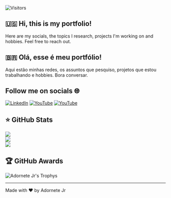 ![Visitors](https://visitor-badge.laobi.icu/badge?page_id=adornetejr)

## 🇺🇸 Hi, this is my portfolio!

Here are my socials, the topics I research, projects I'm working on and hobbies. Feel free to reach out.

## 🇧🇷 Olá, esse é meu portfólio!

Aqui estão minhas redes, os assuntos que pesquiso, projetos que estou trabalhando e hobbies. Bora conversar.

<!--
I'm building a [transparent IT agency](https://cidcomp.com.br) and the project [Jornada Sênior](https://jornadasenior.com.br) to help young developers.

- 💪 Currently running IT agency - https://cidcomp.com.br.
- 💻 Co-author of multiple open source projects.
- 💰 Looking for new clients, [contact me](mailto:adorentejr@gmail.com) please or hire via [Upwork](https://upwork.com/fl/adornetejr).
-->


## Follow me on socials 🌐<br/>

[![LinkedIn](https://img.shields.io/badge/linkedin-%230077B5.svg?&style=for-the-badge&logo=linkedin&logoColor=white)](https://linkedin.com/in/adornetejr)
[![YouTube](https://img.shields.io/badge/youtube-%230077B5.svg?&style=for-the-badge&logo=youtube&logoColor=white)](https://www.youtube.com/@adornetejr)
[![YouTube](https://img.shields.io/youtube/channel/subscribers/UCjzD03mR01Bj9tkVb0WSICA)](https://www.youtube.com/@adornetejr)
<!--
[![Twitter](https://img.shields.io/badge/twitter-%231DA1F2.svg?&style=for-the-badge&logo=twitter&logoColor=white)](https://twitter.com/adornetejr) 
[![Facebook](https://img.shields.io/badge/facebook-%231877F2.svg?&style=for-the-badge&logo=facebook&logoColor=white)](https://facebook.com/adornetejr) 
-->



## ⭐ GitHub Stats<br/>

<!--![](https://github-readme-stats.vercel.app/api?username=adornetejr&show_icons=true&title_color=fff&icon_color=79ff97&text_color=9f9f9f&bg_color=151515)-->

![](https://github-readme-stats.vercel.app/api?username=adornetejr&theme=monokai&hide_border=false)<br/>
![](https://github-readme-streak-stats.herokuapp.com/?user=adornetejr&theme=monokai&hide_border=false&show_icons=true)<br/>
![](https://github-readme-stats.vercel.app/api/top-langs/?username=adornetejr&theme=monokai&hide_border=false&layout=compact)

## 🏆 GitHub Awards<br/>

![Adornete Jr's Trophys](https://github-profile-trophy.vercel.app/?username=adornetejr&theme=monokai&row=1&margin-w=15)

---
Made with ❤️ by Adornete Jr


<!--
**adornetejr/adornetejr** is a ✨ _special_ ✨ repository because its `README.md` (this file) appears on your GitHub profile.

<summary>Here are some ideas to get you started:</summary>

- 🔭 I’m currently working on ...
- 🌱 I’m currently learning ...
- 👯 I’m looking to collaborate on ...
- 🤔 I’m looking for help with ...
- 💬 Ask me about ...
- 📫 How to reach me: ...
- 😄 Pronouns: ...
- ⚡ Fun fact: ...
-->
